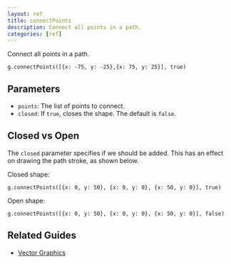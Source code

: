 ```yaml
---
layout: ref
title: connectPoints
description: Connect all points in a path.
categories: [ref]
---
```

Connect all points in a path.

    g.connectPoints([{x: -75, y: -25},{x: 75, y: 25}], true)

## Parameters
- `points`: The list of points to connect.
- `closed`: If `true`, closes the shape. The default is `false`.

## Closed vs Open
The `closed` parameter specifies if we should be added. This has an effect on drawing the path stroke, as shown below.

Closed shape:

    g.connectPoints([{x: 0, y: 50}, {x: 0, y: 0}, {x: 50, y: 0}], true)

Open shape:

    g.connectPoints([{x: 0, y: 50}, {x: 0, y: 0}, {x: 50, y: 0}], false)

## Related Guides
- [Vector Graphics](../guide/vector.html)
